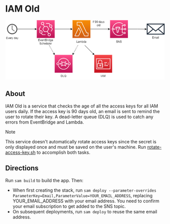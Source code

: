 # IAM Old

![Architecture Diagram](architecture-diagram.png)

## About

IAM Old is a service that checks the age of all the access keys for all IAM users daily. If the access key is 90 days old, an email is sent to remind the user to rotate their key. A dead-letter queue (DLQ) is used to catch any errors from EventBridge and Lambda.

> [!NOTE]
>
> This service doesn't automatically rotate access keys since the secret is only displayed once and must be saved on the user's machine. Run [rotate-access-key.sh](../../rotate-access-key.sh) to accomplish both tasks.

## Directions

Run `sam build` to build the app. Then:

- When first creating the stack, run `sam deploy --parameter-overrides ParameterKey=Email,ParameterValue=YOUR_EMAIL_ADDRESS`, replacing YOUR_EMAIL_ADDRESS with your email address. You need to confirm your email subscription to get added to the SNS topic.
- On subsequent deployments, run `sam deploy` to reuse the same email address.
